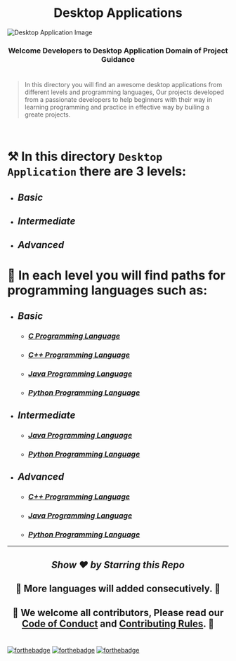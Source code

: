 <p align="center">
<h1 align="center">Desktop Applications</h1>
 <img src="https://github.com/SamarpanCoder2002/Project-Guidance/blob/main/Documents/Desktop-Image.png?raw=true" align="center" alt="Desktop Application Image" />
   <h3><p align="center"><strong>Welcome Developers to Desktop Application Domain of Project Guidance</strong></p>
</p></h3>

<h1></h1>

> In this directory you will find an awesome desktop applications from different levels and programming languages, Our projects developed from a passionate developers to help beginners with their way in learning programming and practice in effective way by builing a greate projects.

</br>

# ⚒️ In this directory `Desktop Application` there are 3 levels:
* ## ***_Basic_***
* ## ***_Intermediate_***
* ## ***_Advanced_***

# 🎯 In each level you will find paths for programming languages such as:

- ## ***_Basic_***
  - ### ***_[C Programming Language](https://github.com/Kushal997-das/Project-Guidance/tree/main/Desktop%20Application/Basic/C)_***

  - ### ***_[C++ Programming Language](https://github.com/Kushal997-das/Project-Guidance/tree/main/Desktop%20Application/Basic/C%2B%2B)_***

  - ### ***_[Java Programming Language](https://github.com/Kushal997-das/Project-Guidance/tree/main/Desktop%20Application/Basic/Java)_***

  - ### ***_[Python Programming Language](https://github.com/Kushal997-das/Project-Guidance/tree/main/Desktop%20Application/Basic/Python)_***

- ## ***_Intermediate_***
  - ### ***_[Java Programming Language](https://github.com/Kushal997-das/Project-Guidance/tree/main/Desktop%20Application/Intermediate/Java)_***

  - ### ***_[Python Programming Language](https://github.com/Kushal997-das/Project-Guidance/tree/main/Desktop%20Application/Intermediate/Python)_***


- ## ***_Advanced_***
  - ### ***_[C++ Programming Language](https://github.com/Kushal997-das/Project-Guidance/tree/main/Desktop%20Application/Advanced/C%2B%2B)_***

  - ### ***_[Java Programming Language](https://github.com/Kushal997-das/Project-Guidance/tree/main/Desktop%20Application/Advanced/Java)_***

  - ### ***_[Python Programming Language](https://github.com/Kushal997-das/Project-Guidance/tree/main/Desktop%20Application/Advanced/Python)_***

***
## ***_<p align="center">Show ❤️ by Starring this Repo</p>_***

## <p align="center">🌷 More languages will added consecutively. 🌷</p>
 
## <p align="center">🌱 We welcome all contributors, Please read our [Code of Conduct](https://github.com/Kushal997-das/Project-Guidance/blob/main/CODE_OF_CONDUCT.md) and [Contributing Rules](https://github.com/Kushal997-das/Project-Guidance/blob/main/CONTRIBUTING.md). 🌱</p>

<h1></h1>

[![forthebadge](https://forthebadge.com/images/badges/built-by-developers.svg)](https://forthebadge.com) 
[![forthebadge](https://forthebadge.com/images/badges/built-with-love.svg)](https://forthebadge.com)
[![forthebadge](https://forthebadge.com/images/badges/built-with-swag.svg)](https://forthebadge.com)
